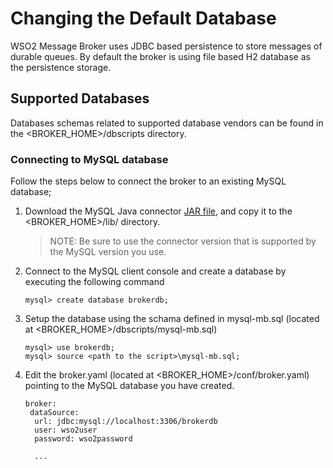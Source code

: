 # Changing the Default Database

WSO2 Message Broker uses JDBC based persistence to store messages of durable queues.
By default the broker is using file based H2 database as the persistence storage. 

## Supported Databases

Databases schemas related to supported database vendors can be found in the 
<BROKER_HOME>/dbscripts directory.
 
### Connecting to MySQL database

Follow the steps below to connect the broker to an existing MySQL database;

1. Download the MySQL Java connector [JAR file](https://dev.mysql.com/downloads/connector/j/), 
and copy it to the <BROKER_HOME>/lib/ directory.
    > NOTE: Be sure to use the connector version that is supported by the MySQL version you use.

2. Connect to the MySQL client console and create a database by executing the following command
    
    ```mysql-sql
    mysql> create database brokerdb;
    ```
3. Setup the database using the schama defined in mysql-mb.sql 
(located at <BROKER_HOME>/dbscripts/mysql-mb.sql)
    ```mysql-sql
    mysql> use brokerdb;
    mysql> source <path to the script>\mysql-mb.sql;
    ```

4. Edit the broker.yaml (located at <BROKER_HOME>/conf/broker.yaml) pointing to the MySQL
database you have created.
 
    ```
    broker:
     dataSource:
      url: jdbc:mysql://localhost:3306/brokerdb
      user: wso2user
      password: wso2password
      
      ...
   ```
